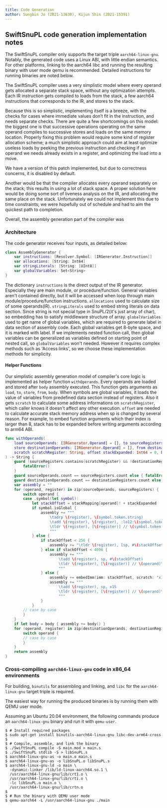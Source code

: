 ```yaml
---
title: Code Generation
author: Sungbin Jo (2021-13630), Kijun Shin (2021-15391)
---
```


## SwiftSnuPL code generation implementation notes

The SwiftSnuPL compiler only supports the target triple
`aarch64-linux-gnu`. Notably, the generated code uses a Linux ABI,
with little endian semantics. For other platforms, linking to the
aarch64 libc and running the resulting binary with user mode qemu is
recommended. Detailed instructions for running binaries are noted
below.

The SwiftSnuPL compiler uses a very simplistic model where every
operand gets allocated a separate stack space, without any
optimization attempts. Each IR instruction gets compiled to loads from
the stack, a few aarch64 instructions that corresponds to the IR, and
stores to the stack.

Because this is so simplistic, implementing itself is a breeze, with
the checks for cases where immediate values don’t fit in the
instruction, and needs separate checks. There are quite a few
shortcomings on this model: the biggest one is that successive
operations operating on the same operand compiles to successive stores
and loads on the same memory location. Properly fixing this problem
would require some kind of register allocation scheme; a much
simplistic approach could aim at least optimize useless loads by
peeking the previous instruction and checking if an operand we needs
already exists in a register, and optimizing the load into a move.

We have a version of this patch implemented, but due to correctness
concerns, it is disabled by default.

Another would be that the compiler allocates every operand separately
on the stack; this results in using a lot of stack space. A proper
solution here would be doing some sort of liveness analysis on the IR,
and allocating the same place on the stack. Unfortunately we could not
implement this due to time constraints; we were hopefully out of
schedule and had to aim the quickest path to completion.

Overall, the assembly generation part of the compiler was

### Architecture

The code generator receives four inputs, as detailed below:

```swift
class AssemblyGenerator {
    var instructions: [Resolver.Symbol: [IRGenerator.Instruction]]
    var allocations: [String: Int64]
    var stringLiterals: [String: [UInt8]]
    var globalVariables: Set<String>
}
```

The dictionary `instructions` is the direct output of the IR
generator. Especially they are main module, or procedure/function.
General variables aren't contained directly, but it will be accessed
when loop through main module/procedure/function instructions.
`allocations` used to calculate size of some operands(IR).
`stringLiterals` used to embed string literals on data section. Since
string is not special type in SnuPL/2(it's just array of char), so
embedding has to satisfy middleware structure of array.
`globalVariables` used to get name of global variables, which are
required to generate label in data section of assembly code. Each
global variables get 8-byte space, and it is marked with label. If we
implements nested function call, then global variables can be
generalized as variables defined on starting point of nested call, so
`globalVariables` won't needed. However it requires complex methods
such as 'Access links', so we choose these implementation methods for
simplicity.


#### Helper Functions

Our simplistic assembly generation model of compiler's core logic is
implemented as helper function `withOperands`. Every operands are
loaded and stored after `body` assembly executed. This function gets
arguments as `load`, `to`, `store`, `from`, `body`. When symbols are
global variables, it loads the value of variables from predefined data
section instead of registers. Also it gets `scratch` to calculate some
address informations on `scratchRegister`, which caller knows it
doesn't affect any other execution. `offset` are needed to calculate
accurate stack memory address when sp is changed by several reason.
For example, to embed function arguments which their index is larger
than 8, stack has to be expanded before writing arguments according to
arm64 ABI.

```swift
func withOperands(
    load sourceOperands: [IRGenerator.Operand] = [], to sourceRegisters: [String] = [],
    store destinationOperands: [IRGenerator.Operand] = [], from destinationRegisters: [String] = [],
    scratch scratchRegister: String, offset stackExpanded: Int64 = 0, body: (() -> String)? = nil
) -> String {
    guard !sourceRegisters.contains(scratchRegister) && !destinationRegisters.contains(scratchRegister) else {
        fatalError()
    }
    guard sourceOperands.count == sourceRegisters.count else { fatalError() }
    guard destinationOperands.count == destinationRegisters.count else { fatalError() }
    var assembly = ""
    for (operand, register) in zip(sourceOperands, sourceRegisters) {
        switch operand {
        case .symbol(let symbol):
            let stackOffset = stackMapping[operand]! + stackExpanded
            if symbol.isGlobal {
                assembly += """
                    \tadrp \(register), \(symbol.token.string)
                    \tadd \(register), \(register), :lo12:\(symbol.token.string)
                    \tldr \(register), [\(register)] // \(symbol.token.string)\n
                    """
            } else {
                if stackOffset < 256 {
                    assembly += "\tldr \(register), [sp, #\(stackOffset)] // \(operand)\n"
                } else if stackOffset < 4096 {
                    assembly += """
                        \tadd \(register), sp, #\(stackOffset)
                        \tldr \(register), [\(register)] // \(operand)\n
                        """
                } else {
                    assembly += embedImm(imm: stackOffset, scratch: "x15");
                    assembly += """
                        \tadd \(register), sp, x15
                        \tldr \(register), [\(register)] // \(operand)\n
                        """
                }
            }
        // case by case
        }
    }
    if let body = body { assembly += body() }
    for (operand, register) in zip(destinationOperands, destinationRegisters) {
        switch operand {
        // case by case
        }
    }
    return assembly
}
```

### Cross-compiling `aarch64-linux-gnu` code in x86_64 environments

For building, `binutils` for assembling and linking, and `libc` for
the `aarch64-linux-gnu` target triple is required.

The easiest way for running the produced binaries is by running them
with QEMU user mode.

Assuming an Ubuntu 20.04 environment, the following commands produce
an `aarch64-linux-gnu` binary and run it with `qemu-user`.

```shellsession
$ # Install required packages
$ sudo apt-get install binutils-aarch64-linux-gnu libc-dev-arm64-cross
$
$ # Compile, assemble, and link the binary
$ ./SwiftSnuPL compile -S main.mod > main.s
$ ./SwiftSnuPL stdlib -S > libSnuPL.s
$ aarch64-linux-gnu-as -o main.o main.s
$ aarch64-linux-gnu-as -o libSnuPL.o libSnuPL.s
$ aarch64-linux-gnu-ld -o main \
  -dynamic-linker /lib/ld-linux-aarch64.so.1 \
  /usr/aarch64-linux-gnu/lib/crt1.o \
  /usr/aarch64-linux-gnu/lib/crti.o \
  -lc libSnuPL.o main.o \
  /usr/aarch64-linux-gnu/lib/crtn.o
$
$ # Run the binary with QEMU user mode
$ qemu-aarch64 -L /usr/aarch64-linux-gnu ./main
```
